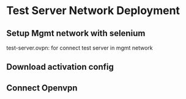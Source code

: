 # Test Server Network Deployment

## Setup Mgmt network with selenium
test-server.ovpn: for connect test server in mgmt network

## Download activation config

## Connect Openvpn
